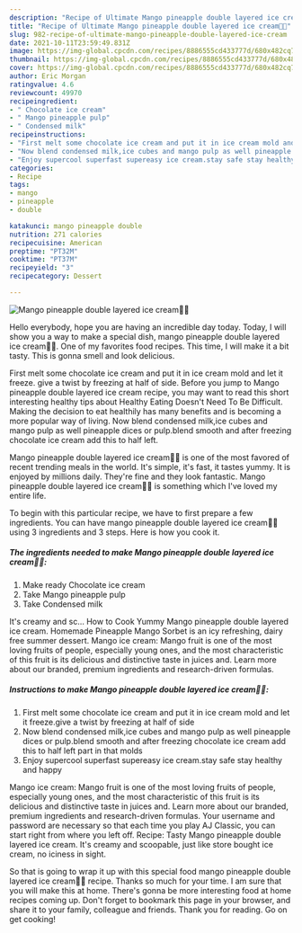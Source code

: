 ```yaml
---
description: "Recipe of Ultimate Mango pineapple double layered ice cream🍦🍦"
title: "Recipe of Ultimate Mango pineapple double layered ice cream🍦🍦"
slug: 982-recipe-of-ultimate-mango-pineapple-double-layered-ice-cream
date: 2021-10-11T23:59:49.831Z
image: https://img-global.cpcdn.com/recipes/8886555cd433777d/680x482cq70/mango-pineapple-double-layered-ice-cream-recipe-main-photo.jpg
thumbnail: https://img-global.cpcdn.com/recipes/8886555cd433777d/680x482cq70/mango-pineapple-double-layered-ice-cream-recipe-main-photo.jpg
cover: https://img-global.cpcdn.com/recipes/8886555cd433777d/680x482cq70/mango-pineapple-double-layered-ice-cream-recipe-main-photo.jpg
author: Eric Morgan
ratingvalue: 4.6
reviewcount: 49970
recipeingredient:
- " Chocolate ice cream"
- " Mango pineapple pulp"
- " Condensed milk"
recipeinstructions:
- "First melt some chocolate ice cream and put it in ice cream mold and let it freeze.give a twist by freezing at half of side"
- "Now blend condensed milk,ice cubes and mango pulp as well pineapple dices or pulp.blend smooth and after freezing chocolate ice cream add this to half left part in that molds"
- "Enjoy supercool superfast supereasy ice cream.stay safe stay healthy and happy"
categories:
- Recipe
tags:
- mango
- pineapple
- double

katakunci: mango pineapple double 
nutrition: 271 calories
recipecuisine: American
preptime: "PT32M"
cooktime: "PT37M"
recipeyield: "3"
recipecategory: Dessert

---
```



![Mango pineapple double layered ice cream🍦🍦](https://img-global.cpcdn.com/recipes/8886555cd433777d/680x482cq70/mango-pineapple-double-layered-ice-cream-recipe-main-photo.jpg)

Hello everybody, hope you are having an incredible day today. Today, I will show you a way to make a special dish, mango pineapple double layered ice cream🍦🍦. One of my favorites food recipes. This time, I will make it a bit tasty. This is gonna smell and look delicious.

First melt some chocolate ice cream and put it in ice cream mold and let it freeze. give a twist by freezing at half of side. Before you jump to Mango pineapple double layered ice cream recipe, you may want to read this short interesting healthy tips about Healthy Eating Doesn&#39;t Need To Be Difficult. Making the decision to eat healthily has many benefits and is becoming a more popular way of living. Now blend condensed milk,ice cubes and mango pulp as well pineapple dices or pulp.blend smooth and after freezing chocolate ice cream add this to half left.

Mango pineapple double layered ice cream🍦🍦 is one of the most favored of recent trending meals in the world. It's simple, it's fast, it tastes yummy. It is enjoyed by millions daily. They're fine and they look fantastic. Mango pineapple double layered ice cream🍦🍦 is something which I've loved my entire life.


To begin with this particular recipe, we have to first prepare a few ingredients. You can have mango pineapple double layered ice cream🍦🍦 using 3 ingredients and 3 steps. Here is how you cook it.

<!--inarticleads1-->

##### The ingredients needed to make Mango pineapple double layered ice cream🍦🍦:

1. Make ready  Chocolate ice cream
1. Take  Mango pineapple pulp
1. Take  Condensed milk


It&#39;s creamy and sc… How to Cook Yummy Mango pineapple double layered ice cream. Homemade Pineapple Mango Sorbet is an icy refreshing, dairy free summer dessert. Mango ice cream: Mango fruit is one of the most loving fruits of people, especially young ones, and the most characteristic of this fruit is its delicious and distinctive taste in juices and. Learn more about our branded, premium ingredients and research-driven formulas. 

<!--inarticleads2-->

##### Instructions to make Mango pineapple double layered ice cream🍦🍦:

1. First melt some chocolate ice cream and put it in ice cream mold and let it freeze.give a twist by freezing at half of side
1. Now blend condensed milk,ice cubes and mango pulp as well pineapple dices or pulp.blend smooth and after freezing chocolate ice cream add this to half left part in that molds
1. Enjoy supercool superfast supereasy ice cream.stay safe stay healthy and happy


Mango ice cream: Mango fruit is one of the most loving fruits of people, especially young ones, and the most characteristic of this fruit is its delicious and distinctive taste in juices and. Learn more about our branded, premium ingredients and research-driven formulas. Your username and password are necessary so that each time you play AJ Classic, you can start right from where you left off. Recipe: Tasty Mango pineapple double layered ice cream. It&#39;s creamy and scoopable, just like store bought ice cream, no iciness in sight. 

So that is going to wrap it up with this special food mango pineapple double layered ice cream🍦🍦 recipe. Thanks so much for your time. I am sure that you will make this at home. There's gonna be more interesting food at home recipes coming up. Don't forget to bookmark this page in your browser, and share it to your family, colleague and friends. Thank you for reading. Go on get cooking!
